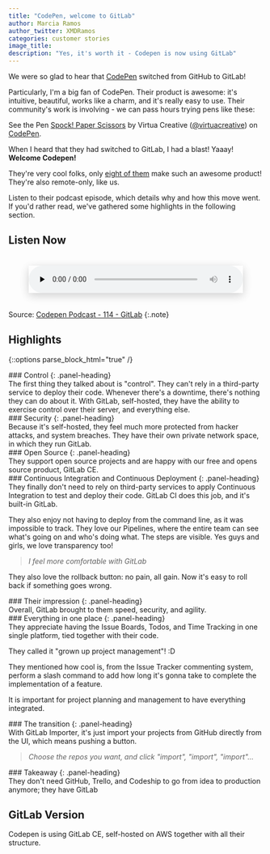 ```yaml
---
title: "CodePen, welcome to GitLab"
author: Marcia Ramos
author_twitter: XMDRamos
categories: customer stories
image_title: 
description: "Yes, it's worth it - Codepen is now using GitLab"
---
```


We were so glad to hear that [CodePen] switched from GitHub to GitLab!

<!-- more -->

Particularly, I'm a big fan of CodePen. Their product is awesome: it's
intuitive, beautiful, works like a charm, and it's really easy to use.
Their community's work is involving - we can pass hours trying pens like these:

<p data-height="300" data-theme-id="23203" data-slug-hash="dNVaae" data-default-tab="js,result" data-user="virtuacreative" data-embed-version="2" data-pen-title="Spock! Paper Scissors" class="codepen">See the Pen <a href="http://codepen.io/virtuacreative/pen/dNVaae/">Spock! Paper Scissors</a> by Virtua Creative (<a href="http://codepen.io/virtuacreative">@virtuacreative</a>) on <a href="http://codepen.io">CodePen</a>.</p>
<script async src="https://production-assets.codepen.io/assets/embed/ei.js"></script>

When I heard that they had switched to GitLab, I had a blast! Yaaay! **Welcome Codepen!** <i class="fa fa-codepen" aria-hidden="true"></i>&nbsp;&nbsp;<i class="fa fa-gitlab" aria-hidden="true"></i>

They're very cool folks, only [eight of them][team]
make such an awesome product! They're also remote-only, like us.

Listen to their podcast episode, which details why and how this move went. If you'd rather read,
we've gathered some highlights in the following section.

## Listen Now

<figure>
  <audio class="shadow" preload="none" style="width: 100%;" controls="controls">
    <source type="audio/mpeg" src="http://media.blubrry.com/codepen_radio/p/codepen-podcast.s3.amazonaws.com/114.mp3?_=1">
    <a href="http://media.blubrry.com/codepen_radio/p/codepen-podcast.s3.amazonaws.com/114.mp3">http://media.blubrry.com/codepen_radio/p/codepen-podcast.s3.amazonaws.com/114.mp3</a>
  </audio>
</figure>

Source: [Codepen Podcast - 114 - GitLab](https://blog.codepen.io/2017/01/24/114-gitlab/)
{:.note}


## Highlights

{::options parse_block_html="true" /}

<div class="panel panel-gitlab-orange">
### <i class="fa fa-cog fa-fw" aria-hidden="true"></i> Control
{: .panel-heading}
<div class="panel-body">
The first thing they talked about is "control". They can't rely in a third-party service to deploy
their code. Whenever there's a downtime, there's nothing they can do about it. With GitLab, self-hosted,
they have the ability to exercise control over their server, and everything else.
</div>
</div>

<div class="panel panel-gitlab-purple">
### <i class="fa fa-lock fa-fw" aria-hidden="true"></i> Security
{: .panel-heading}
<div class="panel-body">
Because it's self-hosted, they feel much more protected from hacker attacks, and system breaches.
They have their own private network space, in which they run GitLab.
</div>
</div>

<div class="panel panel-gitlab-orange">
### <i class="fa fa-code fa-fw" aria-hidden="true"></i> Open Source
{: .panel-heading}
<div class="panel-body">
They support open source projects and are happy with our free and opens source product, GitLab CE.
</div>
</div>

<div class="panel panel-gitlab-purple">
### <i class="fa fa-refresh fa-fw" aria-hidden="true"></i> Continuous Integration and Continuous Deployment
{: .panel-heading}
<div class="panel-body">
They finally don't need to rely on third-party services to apply Continuous Integration to test and
deploy their code. GitLab CI does this job, and it's built-in GitLab.

They also enjoy not having to deploy from the command line, as it was impossible to track. They
love our Pipelines, where the entire team can see what's going on and who's doing what. The steps are visible.
Yes guys and girls, we love transparency too!

> _I feel more comfortable with GitLab_

They also love the rollback button: no pain, all gain. Now it's easy to roll back if something goes wrong.
</div>
</div>

<div class="panel panel-gitlab-orange">
### <i class="fa fa-heart-o fa-fw" aria-hidden="true"></i> Their impression
{: .panel-heading}
<div class="panel-body">
Overall, GitLab brought to them speed, security, and agility.
</div>
</div>

<div class="panel panel-gitlab-purple">
### <i class="fa fa-chain fa-fw" aria-hidden="true"></i> Everything in one place
{: .panel-heading}
<div class="panel-body">
They appreciate having the Issue Boards, Todos, and Time Tracking in one single
platform, tied together with their code.

They called it "grown up project management"! :D

They mentioned how cool is, from the Issue Tracker commenting system, perform a slash command
to add how long it's gonna take to complete the implementation of a feature.

It is important for project planning and management to have everything integrated.
</div>
</div>

<div class="panel panel-gitlab-orange">
### <i class="fa fa-heartbeat fa-fw" aria-hidden="true"></i> The transition
{: .panel-heading}
<div class="panel-body">
With GitLab Importer, it's just import your projects from GitHub directly from the UI, which means
pushing a button.

> _Choose the repos you want, and click "import", "import", "import"..._

</div>
</div>

<div class="panel panel-gitlab-purple">
### <i class="fa fa-check-square-o fa-fw" aria-hidden="true"></i> Takeaway
{: .panel-heading}
<div class="panel-body">
They don't need GitHub, Trello, and Codeship to go from idea to production anymore; they have GitLab
<i class="fa fa-heart gitlab-orange" aria-hidden="true"></i>
</div>
</div>

## GitLab Version

Codepen is using GitLab CE, self-hosted on AWS together with all their
structure. <!-- to be confirmed!! -->

<!-- identifiers -->

[Codepen]: http://codepen.io/
[team]: http://codepen.io/about/

<style>
h3 {
  margin-top: 0 !important;
  margin-bottom: 0 !important;
  font-size: 20px !important;
}
.shadow {
  box-shadow: 0 4px 18px 0 rgba(0, 0, 0, 0.1), 0 6px 20px 0 rgba(0, 0, 0, 0.09);
  margin-bottom: 20px;
  margin-top: 20px; }
}
</style>
